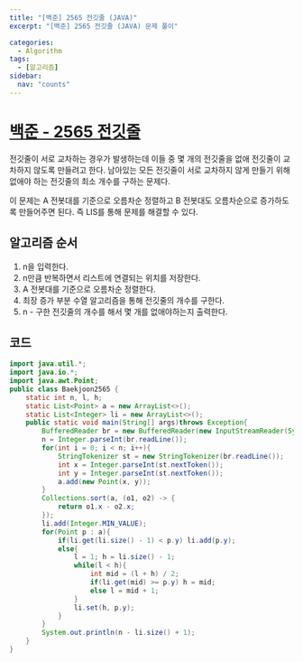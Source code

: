 ```yaml
---
title: "[백준] 2565 전깃줄 (JAVA)"
excerpt: "[백준] 2565 전깃줄 (JAVA) 문제 풀이"

categories:
  - Algorithm
tags:
  - [알고리즘]
sidebar:
  nav: "counts"
---
```


# [백준 - 2565 전깃줄](https://www.acmicpc.net/problem/2565)

전깃줄이 서로 교차하는 경우가 발생하는데 이들 중 몇 개의 전깃줄을 없애 전깃줄이 교차하지 않도록 만들려고 한다. 남아있는 모든 전깃줄이 서로 교차하지 않게 만들기 위해 없애야 하는 전깃줄의 최소 개수를 구하는 문제다.

이 문제는 A 전봇대를 기준으로 오름차순 정렬하고 B 전봇대도 오름차순으로 증가하도록 만들어주면 된다. 즉 LIS를 통해 문제를 해결할 수 있다.

## 알고리즘 순서

1. n을 입력한다.
2. n만큼 반복하면서 리스트에 연결되는 위치를 저장한다.
3. A 전봇대를 기준으로 오름차순 정렬한다.
4. 최장 증가 부분 수열 알고리즘을 통해 전깃줄의 개수를 구한다.
5. n - 구한 전깃줄의 개수를 해서 몇 개를 없애야하는지 출력한다.

## 코드

```java
import java.util.*;
import java.io.*;
import java.awt.Point;
public class Baekjoon2565 {
    static int n, l, h;
    static List<Point> a = new ArrayList<>();
    static List<Integer> li = new ArrayList<>();
    public static void main(String[] args)throws Exception{
        BufferedReader br = new BufferedReader(new InputStreamReader(System.in));
        n = Integer.parseInt(br.readLine());
        for(int i = 0; i < n; i++){
            StringTokenizer st = new StringTokenizer(br.readLine());
            int x = Integer.parseInt(st.nextToken());
            int y = Integer.parseInt(st.nextToken());
            a.add(new Point(x, y));
        }
        Collections.sort(a, (o1, o2) -> {
            return o1.x - o2.x;
        });
        li.add(Integer.MIN_VALUE);
        for(Point p : a){
            if(li.get(li.size() - 1) < p.y) li.add(p.y);
            else{
                l = 1; h = li.size() - 1;
                while(l < h){
                    int mid = (l + h) / 2;
                    if(li.get(mid) >= p.y) h = mid;
                    else l = mid + 1;
                }
                li.set(h, p.y);
            }
        }
        System.out.println(n - li.size() + 1);
    }
}
```
